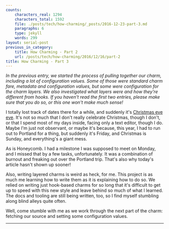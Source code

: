 ```yaml
---
counts:
    characters_real: 1294
    characters_total: 1592
    file: ./posts/tech/how-charming/_posts/2016-12-23-part-3.md
    paragraphs: 6
    type: jekyll
    words: 299
layout: serial-post
previous_in_category:
    title: How Charming - Part 2
    url: /posts/tech/how-charming/2016/12/16/part-2
title: How Charming - Part 3
---
```


*In the previous entry, we started the process of pulling together our charm, including a lot of configuration values. Some of those were standard charm fare, metadata and configuration values, but some were configuration for the charm layers. We also investigated what layers were and how they're different from hooks. If you haven't read the first two entries, please make sure that you do so, or this one won't make much sense!*

I totally lost track of dates there for a while, and suddenly it's [Christmas eve eve](https://en.wikipedia.org/wiki/Tibb's_Eve). It's not so much that I don't really celebrate Christmas, though I don't, or that I spend most of my days inside, facing only a text editor, though I do. Maybe I'm just not observant, or maybe it's because, this year, I had to run out to Portland for a thing, but suddenly it's Friday, and Christmas is Sunday, and everything's a giant mess.

As is Honeycomb. I had a milestone I was supposed to meet on Monday, and I missed that by a few tasks, unfortunately. It was a combination of burnout and freaking out over the Portland trip. That's also why today's article hasn't shown up sooner!

Also, writing layered charms is weird as heck, for me. This project is as much me learning how to write them as it is explaining how to do so. We relied on writing just hook-based charms for so long that it's difficult to get up to speed with this new style and leave behind so much of what I learned. The docs and tooling are still being written, too, so I find myself stumbling along blind alleys quite often.

Well, come stumble with me as we work through the next part of the charm: fetching our source and setting some configuration values.

-----
